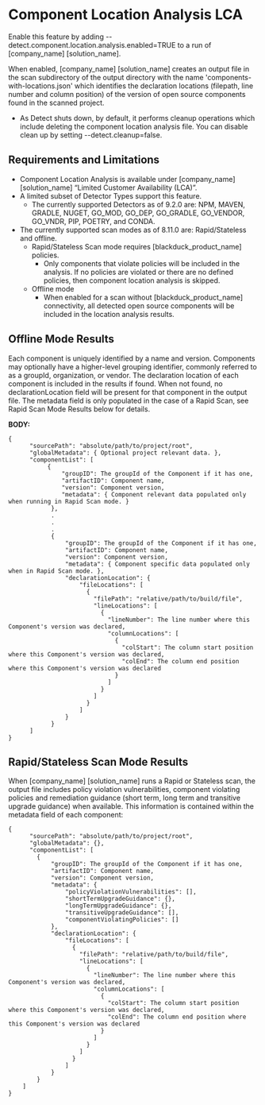 # Component Location Analysis LCA

Enable this feature by adding --detect.component.location.analysis.enabled=TRUE to a run of [company_name] [solution_name].

When enabled, [company_name] [solution_name] creates an output file in the scan subdirectory of the output directory with the name 'components-with-locations.json' which identifies the declaration locations (filepath, line number and column position) of the version of open source components found in the scanned project.

* As Detect shuts down, by default, it performs cleanup operations which include deleting the component location analysis file. You can disable clean up by setting --detect.cleanup=false.

## Requirements and Limitations

* Component Location Analysis is available under [company_name] [solution_name] “Limited Customer Availability (LCA)”.
* A limited subset of Detector Types support this feature.
    * The currently supported Detectors as of 9.2.0 are: NPM, MAVEN, GRADLE, NUGET, GO_MOD, GO_DEP, GO_GRADLE, GO_VENDOR, GO_VNDR, PIP, POETRY, and CONDA.
* The currently supported scan modes as of 8.11.0 are: Rapid/Stateless and offline.
    * Rapid/Stateless Scan mode requires [blackduck_product_name] policies.
        * Only components that violate policies will be included in the analysis. If no policies are violated or there are no defined policies, then component location analysis is skipped.
    * Offline mode
      * When enabled for a scan without [blackduck_product_name] connectivity, all detected open source components will be included in the location analysis results.

## Offline Mode Results

Each component is uniquely identified by a name and version. Components may optionally have a higher-level grouping identifier, commonly referred to as a groupId, organization, or vendor. The declaration location of each component is included in the results if found. When not found, no declarationLocation field will be present for that component in the output file. The metadata field is only populated in the case of a Rapid Scan, see Rapid Scan Mode Results below for details.


**BODY:**
```
{
      "sourcePath": "absolute/path/to/project/root",
      "globalMetadata": { Optional project relevant data. },
      "componentList": [
           { 
               "groupID": The groupId of the Component if it has one,
               "artifactID": Component name,
               "version": Component version,
               "metadata": { Component relevant data populated only when running in Rapid Scan mode. }
            },
            .  
            .  
            .                   
            {
                "groupID": The groupId of the Component if it has one,
                "artifactID": Component name,
                "version": Component version,
                "metadata": { Component specific data populated only when in Rapid Scan mode. },
                "declarationLocation": {
                    "fileLocations": [
                      {
                        "filePath": "relative/path/to/build/file",
                        "lineLocations": [
                          {
                            "lineNumber": The line number where this Component's version was declared,
                            "columnLocations": [
                              {
                                "colStart": The column start position where this Component's version was declared,
                                "colEnd": The column end position where this Component's version was declared
                              }
                            ]
                          }
                        ]
                      }
                    ]
                }
            }
      ]
}
```

## Rapid/Stateless Scan Mode Results

When [company_name] [solution_name] runs a Rapid or Stateless scan, the output file includes policy violation vulnerabilities, component violating policies and remediation guidance (short term, long term and transitive upgrade guidance) when available. This information is contained within the metadata field of each component:
```
{
      "sourcePath": "absolute/path/to/project/root",
      "globalMetadata": {},
      "componentList": [
        {
            "groupID": The groupId of the Component if it has one,
            "artifactID": Component name,
            "version": Component version,
            "metadata": {
                "policyViolationVulnerabilities": [],
                "shortTermUpgradeGuidance": {},
                "longTermUpgradeGuidance": {},
                "transitiveUpgradeGuidance": [],
                "componentViolatingPolicies": []
            },
            "declarationLocation": {
                "fileLocations": [
                  {
                    "filePath": "relative/path/to/build/file",
                    "lineLocations": [
                      {
                        "lineNumber": The line number where this Component's version was declared,
                        "columnLocations": [
                          {
                            "colStart": The column start position where this Component's version was declared,
                            "colEnd": The column end position where this Component's version was declared
                          }
                        ]
                      }
                    ]
                  }
                ]
            }
        }
    ]
}
```
